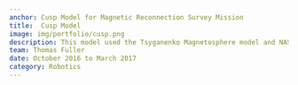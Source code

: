 ```yaml
---
anchor: Cusp Model for Magnetic Reconnection Survey Mission
title:  Cusp Model  
image: img/portfolio/cusp.png
description: This model used the Tsyganenko Magnetosphere model and NASA General Mission Analysis Tool (GMAT) to develop a model of how many times a satellite would cross the northern magnetic cusp for a mission of 90 days in duration for various start months and orbital inclinations in the year 2019.  
team: Thomas Fuller
date: October 2016 to March 2017
category: Robotics 
---
```

